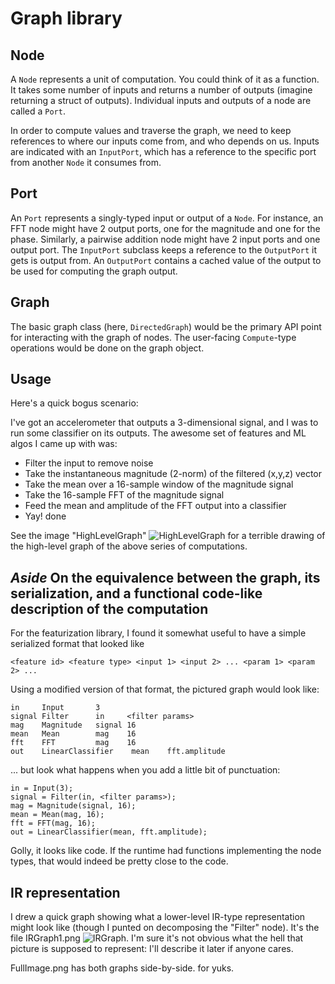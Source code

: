 Graph library
=============


Node
----
A `Node` represents a unit of computation. You could think of it as a function. It takes some number
of inputs and returns a number of outputs (imagine returning a struct of outputs). Individual inputs and
outputs of a node are called a `Port`.

In order to compute values and traverse the graph, we need to keep references to where our inputs come
from, and who depends on us. Inputs are indicated with an `InputPort`, which has a reference to the specific port
from another `Node` it consumes from. 

Port
----
An `Port` represents a singly-typed input or output of a `Node`. For instance, an FFT node might have 2 output ports, one for the magnitude
and one for the phase. Similarly, a pairwise addition node might have 2 input ports and one output port. The `InputPort` subclass keeps a
reference to the `OutputPort` it gets is output from. An `OutputPort` contains a cached value of the output to be used for computing the
graph output.

Graph
-----
The basic graph class (here, `DirectedGraph`) would be the primary API point for interacting with the graph of nodes. The user-facing
`Compute`-type operations would be done on the graph object. 

Usage
-----

Here's a quick bogus scenario:

I've got an accelerometer that outputs a 3-dimensional signal, and I was to run some classifier on
its outputs. The awesome set of features and ML algos I came up with was:
- Filter the input to remove noise
- Take the instantaneous magnitude (2-norm) of the filtered (x,y,z) vector
- Take the mean over a 16-sample window of the magnitude signal
- Take the 16-sample FFT of the magnitude signal
- Feed the mean and amplitude of the FFT output into a classifier
- Yay! done

See the image "HighLevelGraph" ![HighLevelGraph](file://HighLevelGraph.png) for a terrible drawing of 
the high-level graph of the above series of computations.

## *Aside* On the equivalence between the graph, its serialization, and a functional code-like description of the computation
  
For the featurization library, I found it somewhat useful to have a simple serialized format that looked like

    <feature id> <feature type> <input 1> <input 2> ... <param 1> <param 2> ...

Using a modified version of that format, the pictured graph would look like:

    in     Input       3
    signal Filter      in     <filter params>
    mag    Magnitude   signal 16
    mean   Mean        mag    16
    fft    FFT         mag    16
    out    LinearClassifier    mean    fft.amplitude

... but look what happens when you add a little bit of punctuation:

    in = Input(3);
    signal = Filter(in, <filter params>);
    mag = Magnitude(signal, 16);
    mean = Mean(mag, 16);
    fft = FFT(mag, 16);
    out = LinearClassifier(mean, fft.amplitude);

Golly, it looks like code. If the runtime had functions implementing the node types, that would indeed be pretty close to the code.

IR representation
-----------------

I drew a quick graph showing what a lower-level IR-type representation might look like (though I punted
on decomposing the "Filter" node). It's the file IRGraph1.png ![IRGraph](file://IRGraph1.png). I'm sure
it's not obvious what the hell that picture is supposed to represent: I'll describe it later if anyone cares.

FullImage.png has both graphs side-by-side. for yuks.


